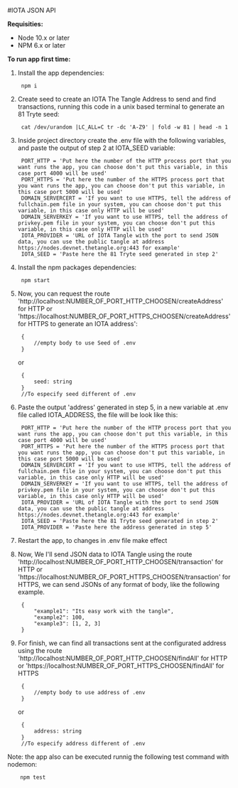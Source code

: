 #IOTA JSON API



**Requisities:**

*	Node 10.x or later
*	NPM 6.x or later


**To run app first time:**

1. Install the app dependencies:

		npm i

2. Create seed to create an IOTA The Tangle Address to send and find transactions, running this code in a unix based terminal to generate an 81 Tryte seed:

		cat /dev/urandom |LC_ALL=C tr -dc 'A-Z9' | fold -w 81 | head -n 1

3. Inside project directory create the .env file with the following variables, and paste the output of step 2 at IOTA_SEED variable:

		PORT_HTTP = 'Put here the number of the HTTP process port that you want runs the app, you can choose don't put this variable, in this case port 4000 will be used'
		PORT_HTTPS = 'Put here the number of the HTTPS process port that you want runs the app, you can choose don't put this variable, in this case port 5000 will be used'
		DOMAIN_SERVERCERT = 'If you want to use HTTPS, tell the address of fullchain.pem file in your system, you can choose don't put this variable, in this case only HTTP will be used'
		DOMAIN_SERVERKEY = 'If you want to use HTTPS, tell the address of privkey.pem file in your system, you can choose don't put this variable, in this case only HTTP will be used'
		IOTA_PROVIDER = 'URL of IOTA Tangle with the port to send JSON data, you can use the public tangle at address https://nodes.devnet.thetangle.org:443 for example'
		IOTA_SEED = 'Paste here the 81 Tryte seed generated in step 2'

4. Install the npm packages dependencies:

		npm start 

5. Now, you can request the route 'http://localhost:NUMBER_OF_PORT_HTTP_CHOOSEN/createAddress' for HTTP or 'https://localhost:NUMBER_OF_PORT_HTTPS_CHOOSEN/createAddress' for HTTPS to generate an IOTA address':

		{
			//empty body to use Seed of .env
		}

	or

		{
			seed: string
		}
		//To especify seed different of .env

6. Paste the output 'address' generated in step 5, in a new variable at .env file called IOTA_ADDRESS, the file will be look like this:

		PORT_HTTP = 'Put here the number of the HTTP process port that you want runs the app, you can choose don't put this variable, in this case port 4000 will be used'
		PORT_HTTPS = 'Put here the number of the HTTPS process port that you want runs the app, you can choose don't put this variable, in this case port 5000 will be used'
		DOMAIN_SERVERCERT = 'If you want to use HTTPS, tell the address of fullchain.pem file in your system, you can choose don't put this variable, in this case only HTTP will be used'
		DOMAIN_SERVERKEY = 'If you want to use HTTPS, tell the address of privkey.pem file in your system, you can choose don't put this variable, in this case only HTTP will be used'
		IOTA_PROVIDER = 'URL of IOTA Tangle with the port to send JSON data, you can use the public tangle at address https://nodes.devnet.thetangle.org:443 for example'
		IOTA_SEED = 'Paste here the 81 Tryte seed generated in step 2'
		IOTA_PROVIDER = 'Paste here the address generated in step 5'

7. Restart the app, to changes in .env file make effect

8. Now, We I'll send JSON data to IOTA Tangle using the route 'http://localhost:NUMBER_OF_PORT_HTTP_CHOOSEN/transaction' for HTTP or 'https://localhost:NUMBER_OF_PORT_HTTPS_CHOOSEN/transaction' for HTTPS, we can send JSONs of any format of body, like the following example.

		{
			"example1": "Its easy work with the tangle",
			"example2": 100,
			"example3": [1, 2, 3]
		}

9. For finish, we can find all transactions sent at the configurated address using the route 'http://localhost:NUMBER_OF_PORT_HTTP_CHOOSEN/findAll' for HTTP or 'https://localhost:NUMBER_OF_PORT_HTTPS_CHOOSEN/findAll' for HTTPS

		{
			//empty body to use address of .env
		}

	or

		{
			address: string
		}
		//To especify address different of .env


Note: the app also can be executed runnig the following test command with nodemon:

		npm test
